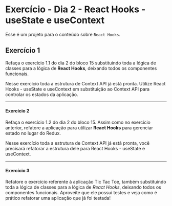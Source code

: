 # Exercício - Dia 2 - React Hooks - useState e useContext

Esse é um projeto para o conteúdo sobre `React Hooks`.

## Exercício 1

Refaça o exercício 1.1 do dia 2 do bloco 15 substituindo toda a lógica de classes para a lógica de **React Hooks**, deixando todos os componentes funcionais.

Nesse exercício toda a estrutura de Context API já está pronta. Utilize React Hooks - useState e useContext em substituição ao Context API para controlar os estados da aplicação.

---

#### Exercício 2

Refaça o exercício 1.2 do dia 2 do bloco 15. Assim como no exercício anterior, refatore a aplicação para utilizar **React Hooks** para gerenciar estado no lugar do Redux.

Nesse exercício toda a estrutura de Context API já está pronta, você precisará refatorar a estrutura dele para React Hooks - useState e useContext.

---

#### Exercício 3

Refatore o exercício referente à aplicação Tic Tac Toe, também substituindo toda a lógica de classes para a lógica de _React Hooks_, deixando todos os componentes funcionais. Aproveite que ele possui testes e veja como é prático refatorar uma aplicação que já foi testada!
